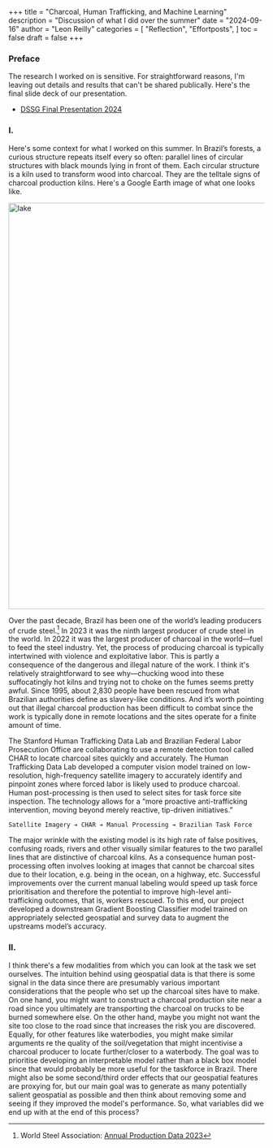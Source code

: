 +++
title = "Charcoal, Human Trafficking, and Machine Learning"
description = "Discussion of what I did over the summer"
date = "2024-09-16"
author = "Leon Reilly"
categories = [
    "Reflection",
    "Effortposts",
]
toc = false
draft = false
+++

### Preface

The research I worked on is sensitive. For straightforward reasons, I'm leaving out details and results that can't be shared publically. Here's the final slide deck of our presentation.
* <a href="/Users/leonreilly/Documents/GitHub/LGRblog/content/resources/DSSG Final Presentation.pdf" download>DSSG Final Presentation 2024</a>

### I. 

Here's some context for what I worked on this summer. In Brazil’s forests, a curious structure repeats itself every so often: parallel lines of circular structures with black mounds lying in front of them. Each circular structure is a kiln used to transform wood into charcoal. They are the telltale signs of charcoal production kilns. Here's a Google Earth image of what one looks like.


<img src="/DSSG.png" alt="lake" width= "800">


Over the past decade, Brazil has been one of the world’s leading producers of crude steel.[^1] In 2023 it was the ninth largest producer of crude steel in the world. In 2022 it was the largest producer of charcoal in the world—fuel to feed the steel industry. Yet, the process of producing charcoal is typically intertwined with violence and exploitative labor. This is partly a consequence of the dangerous and illegal nature of the work. I think it's relatively straightforward to see why—chucking wood into these suffocatingly hot kilns and trying not to choke on the fumes seems pretty awful. Since 1995, about 2,830 people have been rescued from what Brazilian authorities define as slavery-like conditions. And it’s worth pointing out that illegal charcoal production has been difficult to combat since the work is typically done in remote locations and the sites operate for a finite amount of time. 

The Stanford Human Trafficking Data Lab and Brazilian Federal Labor Prosecution Office are collaborating to use a remote detection tool called CHAR to locate charcoal sites quickly and accurately. The Human Trafficking Data Lab developed a computer vision model trained on low-resolution, high-frequency satellite imagery to accurately identify and pinpoint zones where forced labor is likely used to produce charcoal. Human post-processing is then used to select sites for task force site inspection. The technology allows for a “more proactive anti-trafficking intervention, moving beyond merely reactive, tip-driven initiatives.”

[^1]: World Steel Association: [Annual Production Data 2023](https://worldsteel.org/data/annual-production-steel-data/?ind=P1_crude_steel_total_pub/BRA)

```
Satellite Imagery ➔ CHAR ➔ Manual Processing ➔ Brazilian Task Force
```

The major wrinkle with the existing model is its high rate of false positives, confusing roads, rivers and other visually similar features to the two parallel lines that are distinctive of charcoal kilns. As a consequence human post-processing often involves looking at images that cannot be charcoal sites due to their location, e.g. being in the ocean, on a highway, etc. Successful improvements over the current manual labeling would speed up task force prioritisation and therefore the potential to improve high-level anti-trafficking outcomes, that is, workers rescued. To this end, our project developed a downstream Gradient Boosting Classifier model trained on appropriately selected geospatial and survey data to augment the upstreams model’s accuracy.

### II.

I think there's a few modalities from which you can look at the task we set ourselves. The intuition behind using geospatial data is that there is some signal in the data since there are presumably various important considerations that the people who set up the charcoal sites have to make. On one hand, you might want to construct a charcoal production site near a road since you ultimately are transporting the charcoal on trucks to be burned somewhere else. On the other hand, maybe you might not want the site too close to the road since that increases the risk you are discovered. Equally, for other features like waterbodies, you might make similar arguments re the quality of the soil/vegetation that might incentivise a charcoal producer to locate further/closer to a waterbody. The goal was to prioritise developing an interpretable model rather than a black box model since that would probably be more useful for the taskforce in Brazil. There might also be some second/third order effects that our geospatial features are proxying for, but our main goal was to generate as many potentially salient geospatial as possible and then think about removing some and seeing if they improved the model's performance. So, what variables did we end up with at the end of this process?


